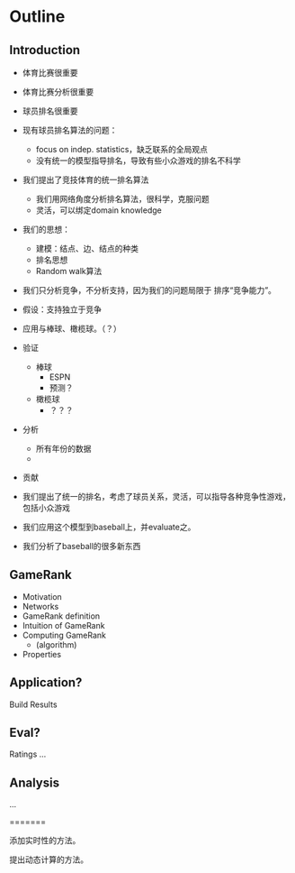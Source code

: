 Outline
====

Introduction
----

- 体育比赛很重要
- 体育比赛分析很重要
- 球员排名很重要
- 现有球员排名算法的问题：
	- focus on indep. statistics，缺乏联系的全局观点
	- 没有统一的模型指导排名，导致有些小众游戏的排名不科学

- 我们提出了竞技体育的统一排名算法
	- 我们用网络角度分析排名算法，很科学，克服问题
	- 灵活，可以绑定domain knowledge
- 我们的思想：
	- 建模：结点、边、结点的种类
	- 排名思想
	- Random walk算法

- 我们只分析竞争，不分析支持，因为我们的问题局限于 排序“竞争能力”。 
- 假设：支持独立于竞争

- 应用与棒球、橄榄球。（？）

- 验证
	- 棒球
		- ESPN
		- 预测？
	- 橄榄球
		- ？？？

- 分析
	- 所有年份的数据
	- 

- 贡献
- 我们提出了统一的排名，考虑了球员关系，灵活，可以指导各种竞争性游戏，包括小众游戏
- 我们应用这个模型到baseball上，并evaluate之。
- 我们分析了baseball的很多新东西

GameRank
----
- Motivation
- Networks
- GameRank definition
- Intuition of GameRank
- Computing GameRank 
	- (algorithm)
- Properties


Application?
----
Build
Results

Eval?
----
Ratings
...

Analysis
----
...



=======


添加实时性的方法。

提出动态计算的方法。